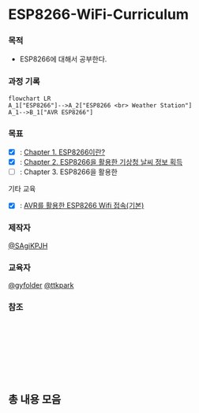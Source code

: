 # ESP8266-WiFi-Curriculum


### 목적
- ESP8266에 대해서 공부한다.

### 과정 기록

```mermaid
flowchart LR
A_1["ESP8266"]-->A_2["ESP8266 <br> Weather Station"]
A_1-->B_1["AVR ESP8266"]

```

### 목표
- [x] : [Chapter 1. ESP8266이란?](https://github.com/SagiK-Repository/ESP8266-WiFi-Curriculum/tree/main/Chapter%201.%20%20About%20ESP8266)
- [x] : [Chapter 2. ESP8266을 활용한 기상청 날씨 정보 획득](https://github.com/SagiK-Repository/ESP8266-WiFi-Curriculum/tree/main/Chapter%202.%20ESP8266%20Weather%20Station)
- [ ] : Chapter 3. ESP8266을 활용한 

기타 교육
- [x] : [AVR를 활용한 ESP8266 Wifi 접속(기본)](https://github.com/SagiK-Repository/ESP8266-WiFi-Curriculum/tree/main/AVR%20ESP8266)

### 제작자
[@SAgiKPJH](https://github.com/SAgiKPJH)

### 교육자
[@gyfolder](https://github.com/gyfolder) [@ttkpark](https://github.com/ttkpark)

### 참조

<br><br>
---

<br><br>

## 총 내용 모음
